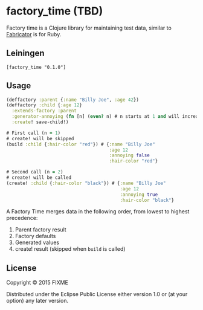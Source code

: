 # factory_time (TBD)

Factory time is a Clojure library for maintaining test data, similar to [Fabricator](http://www.fabricationgem.org/) is for Ruby.

## Leiningen

`[factory_time "0.1.0"]`

## Usage

```clojure
(deffactory :parent {:name "Billy Joe", :age 42})
(deffactory :child {:age 12}
  :extends-factory :parent
  :generator-annoying (fn [n] (even? n) # n starts at 1 and will increase by 1 every time function is called
  :create! save-child!)

# First call (n = 1)
# create! will be skipped
(build :child {:hair-color "red"}) # {:name "Billy Joe"
                                      :age 12
                                      :annoying false
                                      :hair-color "red"}

# Second call (n = 2)
# create! will be called
(create! :child {:hair-color "black"}) # {:name "Billy Joe"
                                          :age 12
                                          :annoying true
                                          :hair-color "black"}
```

A Factory Time merges data in the following order, from lowest to highest precedence:

1. Parent factory result
2. Factory defaults
3. Generated values
4. create! result (skipped when ```build``` is called)

## License

Copyright © 2015 FIXME

Distributed under the Eclipse Public License either version 1.0 or (at
your option) any later version.
